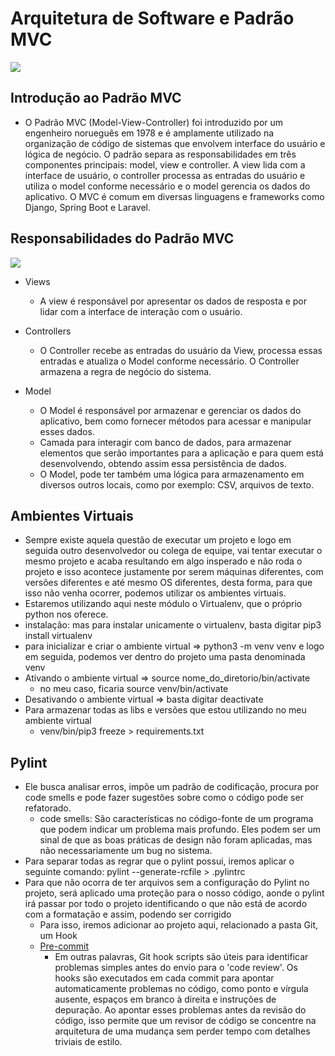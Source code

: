 # Arquitetura de Software e Padrão MVC

![](./assets/padrao_mvc.png)

## Introdução ao Padrão MVC

- O Padrão MVC (Model-View-Controller) foi introduzido por um engenheiro norueguês em 1978 e é amplamente utilizado na organização de código de sistemas que envolvem interface do usuário e lógica de negócio. O padrão separa as responsabilidades em três componentes principais: model, view e controller. A view lida com a interface de usuário, o controller processa as entradas do usuário e utiliza o model conforme necessário e o model gerencia os dados do aplicativo. O MVC é comum em diversas linguagens e frameworks como Django, Spring Boot e Laravel.

## Responsabilidades do Padrão MVC

![](./assets/explanation_mvc.png)

- Views
  - A view é responsável por apresentar os dados de resposta e por lidar com a interface de interação com o usuário.

- Controllers
  - O Controller recebe as entradas do usuário da View, processa essas entradas e atualiza o Model conforme necessário. O Controller armazena a regra de negócio do sistema.

- Model
  - O Model é responsável por armazenar e gerenciar os dados do aplicativo, bem como fornecer métodos para acessar e manipular esses dados.
  - Camada para interagir com banco de dados, para armazenar elementos que serão importantes para a aplicação e para quem está desenvolvendo, obtendo assim essa persistência de dados.
  - O Model, pode ter também uma lógica para armazenamento em diversos outros locais, como por exemplo: CSV, arquivos de texto.

## Ambientes Virtuais

- Sempre existe aquela questão de executar um projeto e logo em seguida outro desenvolvedor ou colega de equipe, vai tentar executar o mesmo projeto e acaba resultando em algo insperado e não roda o projeto e isso acontece justamente por serem máquinas diferentes, com versões diferentes e até mesmo OS diferentes, desta forma, para que isso não venha ocorrer, podemos utilizar os ambientes virtuais.
- Estaremos utilizando aqui neste módulo o Virtualenv, que o próprio python nos oferece.
- instalação: mas para instalar unicamente o virtualenv, basta digitar pip3 install virtualenv
- para inicializar e criar o ambiente virtual => python3 -m venv venv e logo em seguida, podemos ver dentro do projeto uma pasta denominada venv
- Ativando o ambiente virtual => source nome_do_diretorio/bin/activate
  - no meu caso, ficaria source venv/bin/activate
- Desativando o ambiente virtual => basta digitar deactivate
- Para armazenar todas as libs e versões que estou utilizando no meu ambiente virtual
  - venv/bin/pip3 freeze > requirements.txt

## Pylint
- Ele busca analisar erros, impõe um padrão de codificação, procura por code smells e pode fazer sugestões sobre como o código pode ser refatorado.
  - code smells: São características no código-fonte de um programa que podem indicar um problema mais profundo. Eles podem ser um sinal de que as boas práticas de design não foram aplicadas, mas não necessariamente um bug no sistema.
- Para separar todas as regrar que o pylint possui, iremos aplicar o seguinte comando: pylint --generate-rcfile > .pylintrc
- Para que não ocorra de ter arquivos sem a configuração do Pylint no projeto, será aplicado uma proteção para o nosso código, aonde o pylint irá passar por todo o projeto identificando o que não está de acordo com a formatação e assim, podendo ser corrigido
  - Para isso, iremos adicionar ao projeto aqui, relacionado a pasta Git, um Hook
  - [Pre-commit](https://pre-commit.com/)
    - Em outras palavras, Git hook scripts são úteis para identificar problemas simples antes do envio para o 'code review'. Os hooks são executados em cada commit para apontar automaticamente problemas no código, como ponto e vírgula ausente, espaços em branco à direita e instruções de depuração. Ao apontar esses problemas antes da revisão do código, isso permite que um revisor de código se concentre na arquitetura de uma mudança sem perder tempo com detalhes triviais de estilo.
